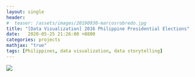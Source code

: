 ```yaml
---
layout: single
header:
#  teaser: /assets/images/20190930-marcosrobredo.jpg
title: "[Data Visualization] 2016 Philippine Presidential Elections"
date:   2020-05-25 21:26:00 +0800
categories: projects
mathjax: "true"
tags: [Philippines, data visualization, data storytelling]
---
```


<div class='tableauPlaceholder' id='viz1590413278569' style='position: relative'><noscript><a href='#'><img alt=' ' src='https:&#47;&#47;public.tableau.com&#47;static&#47;images&#47;el&#47;elections2016&#47;Presidential&#47;1_rss.png' style='border: none' /></a></noscript><object class='tableauViz'  style='display:none;'><param name='host_url' value='https%3A%2F%2Fpublic.tableau.com%2F' /> <param name='embed_code_version' value='3' /> <param name='site_root' value='' /><param name='name' value='elections2016&#47;Presidential' /><param name='tabs' value='no' /><param name='toolbar' value='yes' /><param name='static_image' value='https:&#47;&#47;public.tableau.com&#47;static&#47;images&#47;el&#47;elections2016&#47;Presidential&#47;1.png' /> <param name='animate_transition' value='yes' /><param name='display_static_image' value='yes' /><param name='display_spinner' value='yes' /><param name='display_overlay' value='yes' /><param name='display_count' value='yes' /></object></div>                <script type='text/javascript'>                    var divElement = document.getElementById('viz1590413278569');                    var vizElement = divElement.getElementsByTagName('object')[0];                    if ( divElement.offsetWidth > 800 ) { vizElement.style.width='1000px';vizElement.style.height='1127px';} else if ( divElement.offsetWidth > 500 ) { vizElement.style.width='1000px';vizElement.style.height='1127px';} else { vizElement.style.width='100%';vizElement.style.height='1427px';}                     var scriptElement = document.createElement('script');                    scriptElement.src = 'https://public.tableau.com/javascripts/api/viz_v1.js';                    vizElement.parentNode.insertBefore(scriptElement, vizElement);                </script>
